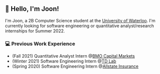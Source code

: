 ## 👋 Hello, I'm Joon!

I'm Joon, a 2B Computer Science student at the [University of Waterloo](https://uwaterloo.ca/). I'm currently looking for software engineering or quantitative analyst/research internships for Summer 2022.

### 💻 Previous Work Experience
- (Fall 2021) Quantitative Analyst Intern @[BMO Capital Markets](https://capitalmarkets.bmo.com/en/)
- (Winter 2021) Software Engineering Intern @[TD Lab](http://tdlab.io/) 
- (Spring 2020) Software Engineering Intern @[Allstate Insurance](https://www.allstate.ca/)



<!--
**Joon7891/Joon7891** is a ✨ _special_ ✨ repository because its `README.md` (this file) appears on your GitHub profile.

Here are some ideas to get you started:

- 🔭 I’m currently working on ...
- 🌱 I’m currently learning ...
- 👯 I’m looking to collaborate on ...
- 🤔 I’m looking for help with ...
- 💬 Ask me about ...
- 📫 How to reach me: ...
- 😄 Pronouns: ...
- ⚡ Fun fact: ...
-->
